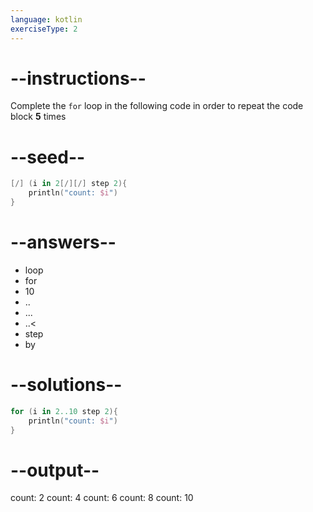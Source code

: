 ```yaml
---
language: kotlin
exerciseType: 2
---
```


# --instructions--

Complete the `for` loop in the following code in order to repeat the code block **5** times

# --seed--

```kotlin
[/] (i in 2[/][/] step 2){
    println("count: $i")
}
```

# --answers--

- loop
- for
- 10
- ..
- ...
- ..<
- step
- by

# --solutions--

```kotlin
for (i in 2..10 step 2){
    println("count: $i")
}
```

# --output--

count: 2
count: 4
count: 6
count: 8
count: 10
